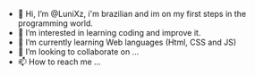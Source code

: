 - 👋 Hi, I’m @LuniXz, i'm brazilian and im on my first steps in the programming world.
- 👀 I’m interested in learning coding and improve it.
- 🌱 I’m currently learning Web languages (Html, CSS and JS)
- 💞️ I’m looking to collaborate on ...
- 📫 How to reach me ...

<!---
LuniXz/LuniXz is a ✨ special ✨ repository because its `README.md` (this file) appears on your GitHub profile.
You can click the Preview link to take a look at your changes.
--->
